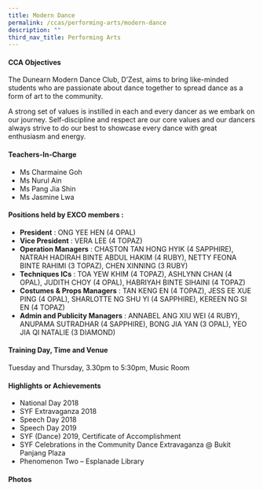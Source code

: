 ```yaml
---
title: Modern Dance
permalink: /ccas/performing-arts/modern-dance
description: ""
third_nav_title: Performing Arts
---
```

<h4>CCA Objectives</h4>
<p>The Dunearn Modern Dance Club, D&rsquo;Zest, aims to bring like-minded students who&nbsp;are passionate about dance together to spread dance as a form of art to the&nbsp;community.</p>
<p>A strong set of values is instilled in each and every dancer as we embark on our&nbsp;journey. Self-discipline and respect are our core values and our dancers always&nbsp;strive to do our best to showcase every dance with great enthusiasm and energy.</p>
<h4>Teachers-In-Charge</h4>
<ul>
<li>Ms Charmaine Goh</li>
<li>Ms Nurul Ain</li>
<li>Ms Pang Jia Shin</li>
<li>Ms Jasmine Lwa</li>
</ul>
<h4>Positions held by EXCO members :</h4>
<ul>
<li><strong>President</strong>&nbsp;: ONG YEE HEN (4 OPAL)&nbsp;</li>
<li><strong>Vice President</strong> : VERA LEE (4 TOPAZ)</li>
<li><strong>Operation Managers</strong> : CHASTON TAN HONG HYIK (4 SAPPHIRE), NATRAH HADIRAH BINTE ABDUL HAKIM (4 RUBY), NETTY FEONA BINTE RAHIMI (3 TOPAZ), CHEN XINNING (3 RUBY)</li>
<li><strong>Techniques ICs</strong> : TOA YEW KHIM (4 TOPAZ), ASHLYNN CHAN (4 OPAL), JUDITH CHOY (4 OPAL), HABRIYAH BINTE SIHAINI (4 TOPAZ)</li>
<li><strong>Costumes &amp; Props Managers</strong> : TAN KENG EN (4 TOPAZ), JESS EE XUE PING (4 OPAL), SHARLOTTE NG SHU YI (4 SAPPHIRE), KEREEN NG SI EN (4 TOPAZ)</li>
<li><strong>Admin and Publicity Managers</strong> : ANNABEL ANG XIU WEI (4 RUBY), ANUPAMA SUTRADHAR (4 SAPPHIRE), BONG JIA YAN (3 OPAL), YEO JIA QI NATALIE (3 DIAMOND)</li>
</ul>
<h4>Training Day, Time and Venue</h4>
<p>Tuesday and Thursday, 3.30pm to 5:30pm, Music Room</p>
<h4>Highlights or Achievements</h4>
<ul>
<li>National Day 2018</li>
<li>SYF Extravaganza 2018</li>
<li>Speech Day 2018</li>
<li>Speech Day 2019</li>
<li>SYF (Dance) 2019, Certificate of Accomplishment</li>
<li>SYF Celebrations in the Community Dance Extravaganza @ Bukit Panjang Plaza</li>
<li>Phenomenon Two &ndash; Esplanade Library</li>
</ul>
<h4>Photos</h4>